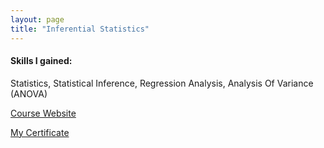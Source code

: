 ```yaml
---
layout: page
title: "Inferential Statistics"
---
```


#### Skills I gained:
Statistics, Statistical Inference, Regression Analysis, Analysis Of Variance (ANOVA)


[Course Website](https://www.coursera.org/learn/inferential-statistics)

[My Certificate](https://www.coursera.org/account/accomplishments/certificate/E648XC4DTHC6)
